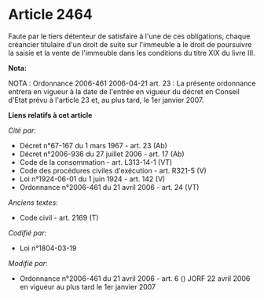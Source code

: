 # Article 2464

Faute par le tiers détenteur de satisfaire à l'une de ces obligations, chaque créancier titulaire d'un droit de suite sur
l'immeuble a le droit de poursuivre la saisie et la vente de l'immeuble dans les conditions du titre XIX du livre III.

**Nota:**

NOTA : Ordonnance 2006-461 2006-04-21 art. 23 : La présente ordonnance entrera en vigueur à la date de l'entrée en vigueur du
décret en Conseil d'Etat prévu à l'article 23 et, au plus tard, le 1er janvier 2007.

**Liens relatifs à cet article**

_Cité par_:

  - Décret n°67-167 du 1 mars 1967 - art. 23 (Ab)
  - Décret n°2006-936 du 27 juillet 2006 - art. 17 (Ab)
  - Code de la consommation - art. L313-14-1 (VT)
  - Code des procédures civiles d'exécution - art. R321-5 (V)
  - Loi n°1924-06-01 du 1 juin 1924 - art. 142 (V)
  - Ordonnance n°2006-461 du 21 avril 2006 - art. 24 (VT)

_Anciens textes_:

  - Code civil - art. 2169 (T)

_Codifié par_:

  - Loi n°1804-03-19

_Modifié par_:

  - Ordonnance n°2006-461 du 21 avril 2006 - art. 6 () JORF 22 avril 2006 en vigueur au plus tard le 1er janvier 2007

